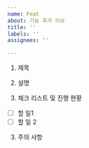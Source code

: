 ```yaml
---
name: Feat
about: 기능 추가 이슈
title: ''
labels: ''
assignees: ''

---
```


1. 제목

2. 설명

3. 체크 리스트 및 진행 현황
- [ ] 할 일1
- [ ] 할 일 2

3. 주의 사항
